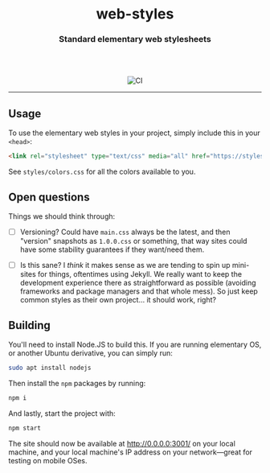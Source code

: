<div align="center">
  <h1 align="center"><center>web-styles</center></h1>
  <h3 align="center"><center>Standard elementary web stylesheets</center></h3>
  <br>
  <br>
</div>

<p align="center">
  <img src="https://github.com/elementary/web-styles/workflows/CI/badge.svg" alt="CI">
</p>

---

## Usage

To use the elementary web styles in your project, simply include this in your `<head>`:

```html
<link rel="stylesheet" type="text/css" media="all" href="https://styles.elementary.io/main.css" />
```

See `styles/colors.css` for all the colors available to you.

## Open questions

Things we should think through:

- [ ] Versioning? Could have `main.css` always be the latest, and then "version"
  snapshots as `1.0.0.css` or something, that way sites could have some
  stability guarantees if they want/need them.

- [ ] Is this sane? I _think_ it makes sense as we are tending to spin up
  mini-sites for things, oftentimes using Jekyll. We really want to keep the
  development experience there as straightforward as possible (avoiding
  frameworks and package managers and that whole mess). So just keep common
  styles as their own project… it should work, right?

## Building

You'll need to install Node.JS to build this. If you are running elementary OS,
or another Ubuntu derivative, you can simply run:

```bash
sudo apt install nodejs
```

Then install the `npm` packages by running:

```bash
npm i
```

And lastly, start the project with:

```bash
npm start
```

The site should now be available at http://0.0.0.0:3001/ on your local machine,
and your local machine's IP address on your network—great for testing on mobile
OSes.

